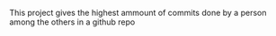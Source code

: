 This project gives the highest ammount of commits done by a person among the others in a github repo
